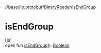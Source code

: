 //[base](../../../index.md)/[lib.protobuf](../index.md)/[BinaryReader](index.md)/[isEndGroup](is-end-group.md)

# isEndGroup

[js]\
open fun [isEndGroup](is-end-group.md)(): [Boolean](https://kotlinlang.org/api/latest/jvm/stdlib/kotlin/-boolean/index.html)
